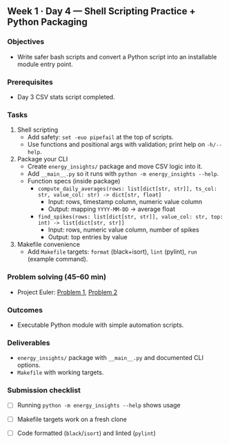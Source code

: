 ## Week 1 · Day 4 — Shell Scripting Practice + Python Packaging

### Objectives
- Write safer bash scripts and convert a Python script into an installable module entry point.

### Prerequisites
- Day 3 CSV stats script completed.

### Tasks
1) Shell scripting
   - Add safety: `set -euo pipefail` at the top of scripts.
   - Use functions and positional args with validation; print help on `-h/--help`.
2) Package your CLI
   - Create `energy_insights/` package and move CSV logic into it.
   - Add `__main__.py` so it runs with `python -m energy_insights --help`.
   - Function specs (inside package)
     - `compute_daily_averages(rows: list[dict[str, str]], ts_col: str, value_col: str) -> dict[str, float]`
       - Input: rows, timestamp column, numeric value column
       - Output: mapping `YYYY-MM-DD` -> average float
     - `find_spikes(rows: list[dict[str, str]], value_col: str, top: int) -> list[dict[str, str]]`
       - Input: rows, numeric value column, number of spikes
       - Output: top entries by value
3) Makefile convenience
   - Add `Makefile` targets: `format` (black+isort), `lint` (pylint), `run` (example command).

### Problem solving (45–60 min)
- Project Euler: [Problem 1](https://projecteuler.net/problem=1), [Problem 2](https://projecteuler.net/problem=2)

### Outcomes
- Executable Python module with simple automation scripts.

### Deliverables
- `energy_insights/` package with `__main__.py` and documented CLI options.
- `Makefile` with working targets.

### Submission checklist
- [ ] Running `python -m energy_insights --help` shows usage
- [ ] Makefile targets work on a fresh clone
- [ ] Code formatted (`black`/`isort`) and linted (`pylint`)


